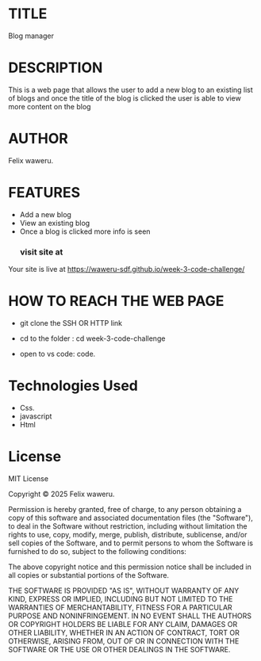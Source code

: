 # TITLE
Blog manager
# DESCRIPTION 
This is a web page that allows the user to add a new blog to an existing list of blogs and once the title of the blog is clicked the user is able to view more content on the blog
# AUTHOR
Felix waweru.
# FEATURES
+ Add a new blog
+ View an existing blog
+ Once a blog is clicked more info is seen
  ### visit site at
Your site is live at https://waweru-sdf.github.io/week-3-code-challenge/
  
# HOW TO REACH THE WEB PAGE
+ git clone the SSH OR HTTP link
+ cd to the folder
  :  cd week-3-code-challenge

+ open to vs code: code.
# Technologies Used


+ Css.
+ javascript
+ Html

# License
MIT License

Copyright © 2025 Felix waweru.

Permission is hereby granted, free of charge, to any person obtaining a copy of this software and associated documentation files (the "Software"), to deal in the Software without restriction, including without limitation the rights to use, copy, modify, merge, publish, distribute, sublicense, and/or sell copies of the Software, and to permit persons to whom the Software is furnished to do so, subject to the following conditions:

The above copyright notice and this permission notice shall be included in all copies or substantial portions of the Software.

THE SOFTWARE IS PROVIDED "AS IS", WITHOUT WARRANTY OF ANY KIND, EXPRESS OR IMPLIED, INCLUDING BUT NOT LIMITED TO THE WARRANTIES OF MERCHANTABILITY, FITNESS FOR A PARTICULAR PURPOSE AND NONINFRINGEMENT. IN NO EVENT SHALL THE AUTHORS OR COPYRIGHT HOLDERS BE LIABLE FOR ANY CLAIM, DAMAGES OR OTHER LIABILITY, WHETHER IN AN ACTION OF CONTRACT, TORT OR OTHERWISE, ARISING FROM, OUT OF OR IN CONNECTION WITH THE SOFTWARE OR THE USE OR OTHER DEALINGS IN THE SOFTWARE.


